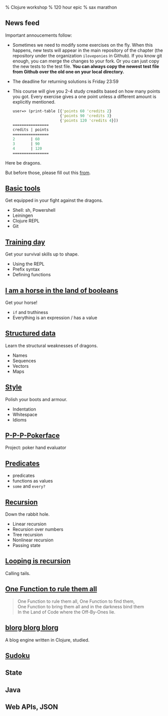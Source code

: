 % Clojure workshop
% 120 hour epic
% sax marathon

## News feed

Important annoucements follow:

- Sometimes we need to modify some exercises on the fly. When this happens,
  new tests will appear in the main repository of the chapter (the repository
  under the organization `iloveponies` in Github). If you know git enough, you
  can merge the changes to your fork. Or you can just copy the new tests to
  the test file. **You can always copy the newest test file from Github over
  the old one on your local directory.**

- The deadline for returning solutions is Friday 23:59

- This course will give you 2-4 study creadits based on how many points you
  got. Every exercise gives a one point unless a different amount is
  explicitly mentioned.
  
    ~~~clojure
    user=> (print-table [{'points 60 'credits 2}
                         {'points 90 'credits 3}
                         {'points 120 'credits 4}])
    ================
    credits | points
    ================
    2       | 60    
    3       | 90    
    4       | 120   
    ================
    ~~~

Here be dragons.

But before those, please fill out this
[from](https://elomake.helsinki.fi/lomakkeet/38254/lomake.html).

## [Basic tools]

Get equipped in your fight against the dragons.

- Shell: sh, Powershell
- Leiningen
- Clojure REPL
- Git

## [Training day]

Get your survival skills up to shape.

- Using the REPL
- Prefix syntax
- Defining functions

## [I am a horse in the land of booleans]

Get your horse!

- `if` and truthiness
- Everything is an expression / has a value

## [Structured data]

Learn the structural weaknesses of dragons.

- Names
- Sequences
- Vectors
- Maps

## [Style]

Polish your boots and armour.

- Indentation
- Whitespace
- Idioms

## [P-P-P-Pokerface]

Project: poker hand evaluator

## [Predicates]

- predicates
- functions as values
- `some` and `every?`

## [Recursion]

Down the rabbit hole.

- Linear recursion
- Recursion over numbers
- Tree recursion
- Nonlinear recursion
- Passing state

## [Looping is recursion]

Calling tails.

## [One Function to rule them all]

> One Function to rule them all, One Function to find them, <br />
> One Function to bring them all and in the darkness bind them <br />
> In the Land of Code where the Off-By-Ones lie.

## [blorg blorg blorg]

A blog engine written in Clojure, studied.

## [Sudoku]

## State

## Java

## Web APIs, JSON

[Basic tools]: basic-tools.html
[Training day]: training-day.html
[Structured data]: structured-data.html
[I am a horse in the land of booleans]: I-am-a-horse-in-the-land-of-booleans.html
[P-P-P-Pokerface]: p-p-p-pokerface.html
[Predicates]: predicates.html
[Recursion]: recursion.html
[Sudoku]: sudoku.html
[Style]: style.html
[Looping is recursion]: looping-is-recursion.html
[One function to rule them all]: one-function-to-rule-them-all.html
[blorg blorg blorg]: blorg.html
